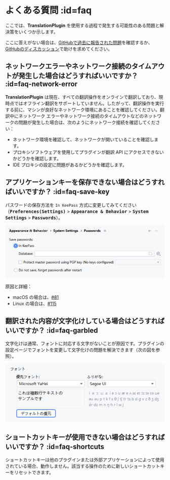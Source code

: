 # よくある質問 :id=faq

ここでは、**TranslationPlugin** を使用する過程で発生する可能性のある問題と解決策をいくつか示します。

ここに答えがない場合は、[GitHubで過去に報告された問題][gh:issues]を確認するか、[GitHubのディスカッション][gh:discussions]で助けを求めてください。

[gh:issues]: https://github.com/YiiGuxing/TranslationPlugin/issues
[gh:discussions]: https://github.com/YiiGuxing/TranslationPlugin/discussions


## ネットワークエラーやネットワーク接続のタイムアウトが発生した場合はどうすればいいですか？ :id=faq-network-error

**TranslationPlugin** は現在、すべての翻訳操作をオンラインで翻訳しており、現時点ではオフライン翻訳をサポートしていません。したがって、翻訳操作を実行する前に、マシンが良好なネットワーク環境にあることを確認してください。翻訳中にネットワーク エラーやネットワーク接続のタイムアウトなどのネットワークの問題が発生した場合は、次のようにネットワーク接続を確認してください：
- ネットワーク環境を確認して、ネットワークが開いていることを確認します。
- プロキシソフトウェアを使用してプラグインが翻訳 API にアクセスできないかどうかを確認します。
- IDE プロキシの設定に問題があるかどうかを確認します。

## アプリケーションキーを保存できない場合はどうすればいいですか？ :id=faq-save-key

パスワードの保存方法を `In KeePass` 方式に変更してみてください（<kbd>**Preferences(Settings)**</kbd> > <kbd>**Appearance & Behavior**</kbd> > <kbd>**System Settings**</kbd> > <kbd>**Passwords**</kbd>）。

![](../img/ide_passwords.png ':class=round')

原因と詳細：
- macOS の場合は、[#81](https://github.com/YiiGuxing/TranslationPlugin/issues/81)
- Linux の場合は、[#115](https://github.com/YiiGuxing/TranslationPlugin/issues/115)

## 翻訳された内容が文字化けしている場合はどうすればいいですか？ :id=faq-garbled

文字化けは通常、フォントに対応する文字がないことが原因です。プラグインの設定ページでフォントを変更して文字化けの問題を解決できます（次の図を参照）。

![](../ja/img/settings_font.png ':class=round')

## ショートカットキーが使用できない場合はどうすればいいですか？ :id=faq-shortcuts

ショートカットキーは他のプラグインまたは外部アプリケーションによって使用されている場合、動作しません。該当する操作のために新しいショートカットキーをリセットできます。
